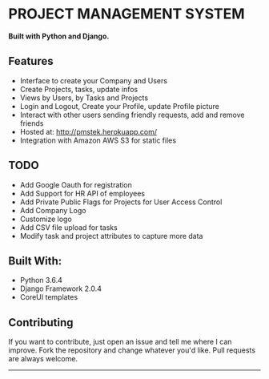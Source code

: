 # PROJECT MANAGEMENT SYSTEM

**Built with Python and Django.**

## Features


* Interface to create your Company and Users
* Create Projects, tasks, update infos
* Views by Users, by Tasks and Projects
* Login and Logout, Create your Profile, update Profile picture
* Interact with other users sending friendly requests, add and remove friends
* Hosted at: http://pmstek.herokuapp.com/
* Integration with Amazon AWS S3 for static files

## TODO
* Add Google Oauth for registration
* Add Support for HR API of employees
* Add Private Public Flags for Projects for User Access Control
* Add Company Logo
* Customize logo
* Add CSV file upload for tasks
* Modify task and project attributes to capture more data


## Built With:

* Python 3.6.4
* Django Framework 2.0.4
* CoreUI templates

## Contributing

If you want to contribute, just open an issue and tell me where I can improve.
Fork the repository and change whatever you'd like.
Pull requests are always welcome.

--------------------------------------------------------------------------------------------
